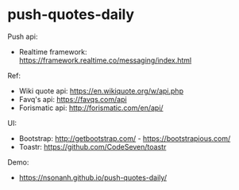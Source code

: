 # push-quotes-daily

Push api:
- Realtime framework: https://framework.realtime.co/messaging/index.html

Ref:
- Wiki quote api: https://en.wikiquote.org/w/api.php
- Favq's api: https://favqs.com/api
- Forismatic api: http://forismatic.com/en/api/

UI:
- Bootstrap: http://getbootstrap.com/ - https://bootstrapious.com/
- Toastr: https://github.com/CodeSeven/toastr

Demo:
- https://nsonanh.github.io/push-quotes-daily/
